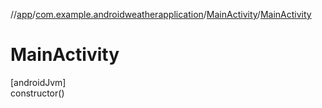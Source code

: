 //[app](../../../index.md)/[com.example.androidweatherapplication](../index.md)/[MainActivity](index.md)/[MainActivity](-main-activity.md)

# MainActivity

[androidJvm]\
constructor()
